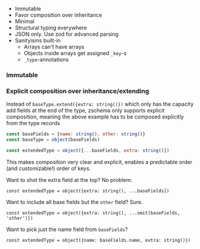- Immutable
- Favor composition over inheritance
- Minimal
- Structural typing everywhere
- JSON only. Use zod for advanced parsing
- Sanityisms built-in
  - Arrays can't have arrays
  - Objects inside arrays get assigned `_key`-s
  - `_type`-annotations

### Immutable

### Explicit composition over inheritance/extending

Instead of `baseType.extend({extra: string()})` which only has the capacity add fields at the end of the type, zschema only supports
explicit composition, meaning the above example has to be composed explicitly from the type records

```js
const baseFields = {name: string(), other: string()}
const baseType = object(baseFields)

const extendedType = object({...baseFields, extra: string()})
```

This makes composition very clear and explicit, enables a predictable order (and customizable!) order of keys.

Want to shot the extra field at the top? No problem:

```
const extendedType = object({extra: string(), ...baseFields})
```

Want to include all base fields but the `other` field? Sure.

```
const extendedType = object({extra: string(), ...omit(baseFields, 'other')})
```

Want to pick just the name field from `baseFields`?

```
const extendedType = object({name: baseFields.name, extra: string()})
```
